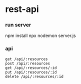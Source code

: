 # rest-api

### run server 

npm install
npx nodemon server.js


### api

```
get /api/:resources
post /api/:resources
get /api/:resources/:id
put /api/:resources/:id
delete /api/:resources/:id
```
